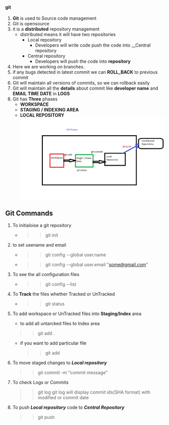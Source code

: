 #### git 

1. __Git__ is used to Source code management
2. Git is opensource
3. it is a __distributed__ repository management
    * distributed means it will have two repositories
        * Local repository
            * Developers will write  code push the code into __Central repository
        * Central repository
            * Developers will push the code into __repository__
4. Here we are working on branches.
5. if any bugs detected in latest commit we can __ROLL_BACK__ to previous commit 
6. Git will maintain all versions of commits, so we can rollback easily
7. Git will maintain all the __details__ about commit like __developer name__ and __EMAIL__ __TIME__ __DATE__ in __LOGS__
8. Git has __Three__ phases
    * __WORKSPACE__
    * __STAGING / INDEXING AREA__
    * __LOCAL REPOSITORY__
    ![preview](./images/git_phases.png)


##  Git Commands 
1. To initialoise a git repository
    * >> git init

2. to set usename and email
    * >> git config --global user.name <user name>
    * >> git config --global user.email "some@gmail.com"

3. To see the all configuration files 
    * >> git config --list


4. To __Track__ the files whether Tracked or UnTracked
    * >> git status


5. To add workspace or UnTracked files into __Staging/Index__ area
    * to add all untarcked files to Index area
    >> git add .  

    * if you want to add particular file
        >> git add <file>


6. To move staged changes to __*Local repository*__

    >> git commit -m "commit message"

7. To check Logs or Commits

    >> git log
    git log will display commit ids(SHA format) with modified or commit  date

8. To push __*Local repository*__ code to __*Central Repository*__

    >> git push 

